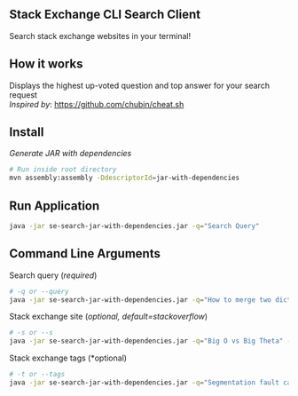 ## Stack Exchange CLI Search Client
Search stack exchange websites in your terminal!

## How it works
Displays the highest up-voted question and top answer for your search request \
*Inspired by*: https://github.com/chubin/cheat.sh

## Install 
*Generate JAR with dependencies* 
```bash
# Run inside root directory
mvn assembly:assembly -DdescriptorId=jar-with-dependencies
```

## Run Application
```bash
java -jar se-search-jar-with-dependencies.jar -q="Search Query"
```

## Command Line Arguments
Search query (*required*)
```bash
# -q or --query
java -jar se-search-jar-with-dependencies.jar -q="How to merge two dictionaries"
```

Stack exchange site (*optional, default=stackoverflow*)
```bash
# -s or --s
java -jar se-search-jar-with-dependencies.jar -q="Big O vs Big Theta" -s="softwareengineering"
```

Stack exchange tags (*optional)
```bash
# -t or --tags
java -jar se-search-jar-with-dependencies.jar -q="Segmentation fault cause" -t="c c++ rust"
```
